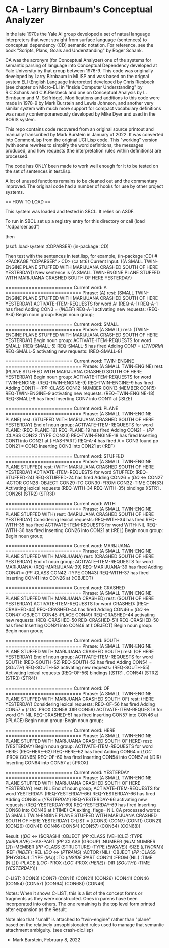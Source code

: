# CA - Larry Birnbaum's Conceptual Analyzer

In the late 1970s the Yale AI group developed a set of natual language
interpreters that went straight from surface language (sentences) to
conceptual dependency (CD) semantic notation. For reference, see the book 
"Scripts, Plans, Goals and Understanding" by Roger Schank.

CA was the acronym (for Conceptual Analyzer) one of the systems for
semantic parsing of language into Conceptual Dependency developed at Yale
University by that group between 1976-9. This code was originally developed
by Larry Birnbaum in MLISP and was based on the orignal system ELI (English
Language Interpreter) developed by Chris Riesbeck (see chapter on Micro-ELI
in "Inside Computer Understanding" by R.C.Schank and C.K.Riesbeck and one
on Conceptual Analysis by L. Birnbaum and M. Selfridge). Modifications and
additions to this code were made in 1978-9 by Mark Burstein and Lewis
Johnson, and another very similar system with much more support for compact
vocabulary definitions was nearly contemporaneously developed by Mike Dyer
and used in the BORIS system.

This repo contains code recovered from an original source printout and
manually transcribed by Mark Burstein in January of 2022. It was converted
into CommonLisp from the original UCI Lisp code. This "working" version
(with some rewrites to simplify the word definitions, the messages
produced, and how requests (the interpretation rules within definitions)
are processed.

The code has ONLY been made to work well enough for it to be tested on the
set of sentences in test.lisp.

A lot of unused functions remains to be cleaned out and the commentary
improved. The original code had a number of hooks for use by other project
systems.

== HOW TO LOAD ==

This system was loaded and tested in SBCL.  It relies on ASDF.

To run in SBCL set up a registry entry for this directory or call
(load "<this dir>/cdparser.asd")

then

(asdf::load-system :CDPARSER)
(in-package :CD)

Then test with the sentences in test.lisp, for example,
(in-package :CD)
#<PACKAGE "CDPARSER">
CD> (ca tst6)
Current Input: ((A SMALL TWIN-ENGINE PLANE STUFFED WITH MARIJUANA CRASHED SOUTH OF HERE YESTERDAY))
New sentence is 
(A SMALL TWIN-ENGINE PLANE STUFFED WITH MARIJUANA CRASHED SOUTH OF HERE YESTERDAY) 


======================= Current word: A ========================== 
  Phrase: (A) rest: (SMALL TWIN-ENGINE PLANE STUFFED WITH MARIJUANA CRASHED SOUTH OF HERE YESTERDAY)
ACTIVATE-ITEM-REQUESTS for word A: (REQ-A-1)
REQ-A-1 has fired
Adding CON3 = (*INDEF*)
REQ-A-1 activating new requests: (REQ-A-4)
Begin noun group:
Begin noun group;

======================= Current word: SMALL ========================== 
  Phrase: (A SMALL) rest: (TWIN-ENGINE PLANE STUFFED WITH MARIJUANA CRASHED SOUTH OF HERE YESTERDAY)
Begin noun group:
ACTIVATE-ITEM-REQUESTS for word SMALL: (REQ-SMALL-5)
REQ-SMALL-5 has fired
Adding CON7 = (*LTNORM*)
REQ-SMALL-5 activating new requests: (REQ-SMALL-8)

======================= Current word: TWIN-ENGINE ========================== 
  Phrase: (A SMALL TWIN-ENGINE) rest: (PLANE STUFFED WITH MARIJUANA CRASHED SOUTH OF HERE YESTERDAY)
Begin noun group:
ACTIVATE-ITEM-REQUESTS for word TWIN-ENGINE: (REQ-TWIN-ENGINE-9)
REQ-TWIN-ENGINE-9 has fired
Adding CON11 = (*PP* :CLASS CON12 :NUMBER CON13 :MEMBER CON15)
REQ-TWIN-ENGINE-9 activating new requests: (REQ-TWIN-ENGINE-18)
REQ-SMALL-8 has fired
Inserting CON7 into CON11 at (:SIZE)

======================= Current word: PLANE ========================== 
  Phrase: (A SMALL TWIN-ENGINE PLANE) rest: (STUFFED WITH MARIJUANA CRASHED SOUTH OF HERE YESTERDAY)
End of noun group;
ACTIVATE-ITEM-REQUESTS for word PLANE: (REQ-PLANE-19)
REQ-PLANE-19 has fired
Adding CON21 = (*PP* :CLASS CON22 :TYPE CON23)
REQ-TWIN-ENGINE-18 has fired
Inserting CON11 into CON21 at (:HAS-PART)
REQ-A-4 has fired
A = CON3 found pp CON21 = CON3
Inserting CON3 into CON21 at (:REF)

======================= Current word: STUFFED ========================== 
  Phrase: (A SMALL TWIN-ENGINE PLANE STUFFED) rest: (WITH MARIJUANA CRASHED SOUTH OF HERE YESTERDAY)
ACTIVATE-ITEM-REQUESTS for word STUFFED: (REQ-STUFFED-24)
REQ-STUFFED-24 has fired
Adding CON26 = (*DO* <=> CON27 :ACTOR CON28 :OBJECT CON29 :TO CON30 :FROM CON32 :TIME CON33)
Activating lexical requests (REQ-WITH-34 REQ-WITH-35) bindings ((STR1 . CON26) (STR2) (STR3))

======================= Current word: WITH ========================== 
  Phrase: (A SMALL TWIN-ENGINE PLANE STUFFED WITH) rest: (MARIJUANA CRASHED SOUTH OF HERE YESTERDAY)
Considering lexical requests:
REQ-WITH-34 has fired
REQ-WITH-35 has fired
ACTIVATE-ITEM-REQUESTS for word WITH: NIL
REQ-WITH-36 has fired
Inserting CON26 into CON21 at (:REL)
Begin noun group:
Begin noun group;

======================= Current word: MARIJUANA ========================== 
  Phrase: (A SMALL TWIN-ENGINE PLANE STUFFED WITH MARIJUANA) rest: (CRASHED SOUTH OF HERE YESTERDAY)
End of noun group;
ACTIVATE-ITEM-REQUESTS for word MARIJUANA: (REQ-MARIJUANA-39)
REQ-MARIJUANA-39 has fired
Adding CON41 = (*PP* :CLASS CON42 :TYPE CON43)
REQ-WITH-37 has fired
Inserting CON41 into CON26 at (:OBJECT)

======================= Current word: CRASHED ========================== 
  Phrase: (A SMALL TWIN-ENGINE PLANE STUFFED WITH MARIJUANA CRASHED) rest: (SOUTH OF HERE YESTERDAY)
ACTIVATE-ITEM-REQUESTS for word CRASHED: (REQ-CRASHED-44)
REQ-CRASHED-44 has fired
Adding CON46 = (*DO* <=> CON47 :OBJECT CON48 :PLACE CON49)
REQ-CRASHED-44 activating new requests: (REQ-CRASHED-50 REQ-CRASHED-51)
REQ-CRASHED-50 has fired
Inserting CON21 into CON46 at (:OBJECT)
Begin noun group:
Begin noun group;

======================= Current word: SOUTH ========================== 
  Phrase: (A SMALL TWIN-ENGINE PLANE STUFFED WITH MARIJUANA CRASHED SOUTH) rest: (OF HERE YESTERDAY)
End of noun group;
ACTIVATE-ITEM-REQUESTS for word SOUTH: (REQ-SOUTH-52)
REQ-SOUTH-52 has fired
Adding CON54 = (*SOUTH*)
REQ-SOUTH-52 activating new requests: (REQ-SOUTH-55)
Activating lexical requests (REQ-OF-56) bindings ((STR1 . CON54) (STR2) (STR3) (STR4))

======================= Current word: OF ========================== 
  Phrase: (A SMALL TWIN-ENGINE PLANE STUFFED WITH MARIJUANA CRASHED SOUTH OF) rest: (HERE YESTERDAY)
Considering lexical requests:
REQ-OF-56 has fired
Adding CON57 = (*LOC* :PROX CON58 :DIR CON59)
ACTIVATE-ITEM-REQUESTS for word OF: NIL
REQ-CRASHED-51 has fired
Inserting CON57 into CON46 at (:PLACE)
Begin noun group:
Begin noun group;

======================= Current word: HERE ========================== 
  Phrase: (A SMALL TWIN-ENGINE PLANE STUFFED WITH MARIJUANA CRASHED SOUTH OF HERE) rest: (YESTERDAY)
Begin noun group:
ACTIVATE-ITEM-REQUESTS for word HERE: (REQ-HERE-62)
REQ-HERE-62 has fired
Adding CON64 = (*LOC* :PROX CON65)
REQ-OF-60 has fired
Inserting CON54 into CON57 at (:DIR)
Inserting CON64 into CON57 at (:PROX)

======================= Current word: YESTERDAY ========================== 
  Phrase: (A SMALL TWIN-ENGINE PLANE STUFFED WITH MARIJUANA CRASHED SOUTH OF HERE YESTERDAY) rest: NIL
End of noun group;
ACTIVATE-ITEM-REQUESTS for word YESTERDAY: (REQ-YESTERDAY-66)
REQ-YESTERDAY-66 has fired
Adding CON68 = (*YESTERDAY*)
REQ-YESTERDAY-66 activating new requests: (REQ-YESTERDAY-69)
REQ-YESTERDAY-69 has fired
Inserting CON68 into CON46 at (:TIME)
CA exiting. flags= NIL
CA processed words: (A SMALL TWIN-ENGINE PLANE STUFFED WITH MARIJUANA CRASHED SOUTH OF HERE YESTERDAY) 
  C-LIST = ((CON3) (CON7) (CON11) (CON21) (CON26) (CON41) CON46 (CON54) (CON57) (CON64) (CON68)) 

Result: ((*DO* <=> ($CRASH)
           :OBJECT (*PP* :CLASS (VEHICLE) :TYPE (*AIRPLANE*)
                         :HAS-PART (*PP* :CLASS (GROUP) :NUMBER (*NUM* NUMBER (*2*))
                                         :MEMBER (*PP* :CLASS (STRUCTURE) :TYPE (*ENGINE*))
                                         :SIZE (*LTNORM*)) 
                          :REF (*INDEF*)
                          :REL (*DO* <=> (*PTRANS*)
                                   :ACTOR (NIL)
                                   :OBJECT (*PP* :CLASS (PHYSOBJ) :TYPE (*MJ*))
                                   :TO (*INSIDE* :PART CON21)
                                   :FROM (NIL) :TIME (NIL)))
          :PLACE (*LOC* :PROX (*LOC* :PROX (*HERE*)) :DIR (*SOUTH*))
          :TIME (*YESTERDAY*))) 


C-LIST: ((CON3) (CON7) (CON11) (CON21) (CON26) (CON41) CON46 (CON54) (CON57) (CON64) (CON68)) 
(CON46)


Notes: When it shows C-LIST, this is a list of the concept forms or
fragments as they were constructed. Ones in parens have been incorporated
into others. The one remaining is the top level form printed after
expansion as the Result:

Note also that "small" is attached to "twin-engine" rather than "plane"
based on the relatively unsophistocated rules used to manage that semantic
attachment ambiguity. (see crash-dic.lisp)

- Mark Burstein, February 8, 2022

